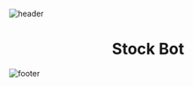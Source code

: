 ![header](https://capsule-render.vercel.app/api?type=waving&color=auto&height=300&section=header&text=Stock%20Bot&fontSize=90&animation=fadeIn&fontAlignY=38&desc=Decorate%20GitHub%20Profile%20or%20any%20Repo%20like%20me!&descAlignY=51&descAlign=62)

<h1 align='center'> Stock Bot </h1>

![footer](https://capsule-render.vercel.app/api?type=waveing&color=auto&height=200&section=footer&text=Now%20Use%20me!&fontSize=90)